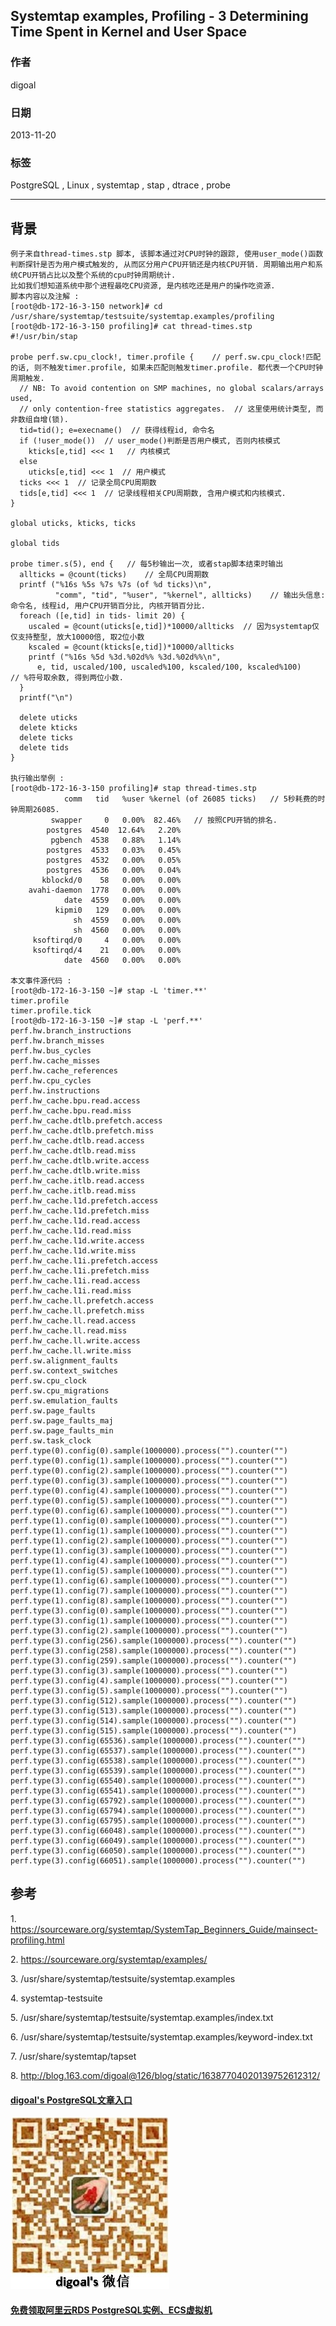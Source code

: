 ## Systemtap examples, Profiling - 3 Determining Time Spent in Kernel and User Space  
                                                                                                                                 
### 作者                                                                                                                             
digoal                                                                                                                               
                                                                                                                           
### 日期                                                                                                                                              
2013-11-20                                                                                                                      
                                                                                                                            
### 标签                                                                                                                           
PostgreSQL , Linux , systemtap , stap , dtrace , probe                                                                                                                            
                                                                                                                                                             
----                                                                                                                                     
                                                                                                                                                                         
## 背景        
```  
例子来自thread-times.stp 脚本, 该脚本通过对CPU时钟的跟踪, 使用user_mode()函数判断探针是否为用户模式触发的, 从而区分用户CPU开销还是内核CPU开销. 周期输出用户和系统CPU开销占比以及整个系统的cpu时钟周期统计.  
比如我们想知道系统中那个进程最吃CPU资源, 是内核吃还是用户的操作吃资源.  
脚本内容以及注解 :   
[root@db-172-16-3-150 network]# cd /usr/share/systemtap/testsuite/systemtap.examples/profiling  
[root@db-172-16-3-150 profiling]# cat thread-times.stp  
#!/usr/bin/stap  
  
probe perf.sw.cpu_clock!, timer.profile {    // perf.sw.cpu_clock!匹配的话, 则不触发timer.profile, 如果未匹配则触发timer.profile. 都代表一个CPU时钟周期触发.  
  // NB: To avoid contention on SMP machines, no global scalars/arrays used,  
  // only contention-free statistics aggregates.  // 这里使用统计类型, 而非数组自增(锁).   
  tid=tid(); e=execname()  // 获得线程id, 命令名  
  if (!user_mode())  // user_mode()判断是否用户模式, 否则内核模式  
    kticks[e,tid] <<< 1   // 内核模式  
  else  
    uticks[e,tid] <<< 1  // 用户模式  
  ticks <<< 1  // 记录全局CPU周期数  
  tids[e,tid] <<< 1  // 记录线程相关CPU周期数, 含用户模式和内核模式.  
}  
  
global uticks, kticks, ticks  
  
global tids  
  
probe timer.s(5), end {   // 每5秒输出一次, 或者stap脚本结束时输出  
  allticks = @count(ticks)    // 全局CPU周期数  
  printf ("%16s %5s %7s %7s (of %d ticks)\n",  
          "comm", "tid", "%user", "%kernel", allticks)    // 输出头信息: 命令名, 线程id, 用户CPU开销百分比, 内核开销百分比.   
  foreach ([e,tid] in tids- limit 20) {  
    uscaled = @count(uticks[e,tid])*10000/allticks  // 因为systemtap仅仅支持整型, 放大10000倍, 取2位小数  
    kscaled = @count(kticks[e,tid])*10000/allticks  
    printf ("%16s %5d %3d.%02d%% %3d.%02d%%\n",  
      e, tid, uscaled/100, uscaled%100, kscaled/100, kscaled%100)    // %符号取余数, 得到两位小数.  
  }  
  printf("\n")  
  
  delete uticks  
  delete kticks  
  delete ticks  
  delete tids  
}  
  
执行输出举例 :   
[root@db-172-16-3-150 profiling]# stap thread-times.stp  
            comm   tid   %user %kernel (of 26085 ticks)   // 5秒耗费的时钟周期26085.  
         swapper     0   0.00%  82.46%   // 按照CPU开销的排名.  
        postgres  4540  12.64%   2.20%  
         pgbench  4538   0.88%   1.14%  
        postgres  4533   0.03%   0.45%  
        postgres  4532   0.00%   0.05%  
        postgres  4536   0.00%   0.04%  
       kblockd/0    58   0.00%   0.00%  
    avahi-daemon  1778   0.00%   0.00%  
            date  4559   0.00%   0.00%  
          kipmi0   129   0.00%   0.00%  
              sh  4559   0.00%   0.00%  
              sh  4560   0.00%   0.00%  
     ksoftirqd/0     4   0.00%   0.00%  
     ksoftirqd/4    21   0.00%   0.00%  
            date  4560   0.00%   0.00%  
  
本文事件源代码 :   
[root@db-172-16-3-150 ~]# stap -L 'timer.**'  
timer.profile  
timer.profile.tick  
[root@db-172-16-3-150 ~]# stap -L 'perf.**'  
perf.hw.branch_instructions  
perf.hw.branch_misses  
perf.hw.bus_cycles  
perf.hw.cache_misses  
perf.hw.cache_references  
perf.hw.cpu_cycles  
perf.hw.instructions  
perf.hw_cache.bpu.read.access  
perf.hw_cache.bpu.read.miss  
perf.hw_cache.dtlb.prefetch.access  
perf.hw_cache.dtlb.prefetch.miss  
perf.hw_cache.dtlb.read.access  
perf.hw_cache.dtlb.read.miss  
perf.hw_cache.dtlb.write.access  
perf.hw_cache.dtlb.write.miss  
perf.hw_cache.itlb.read.access  
perf.hw_cache.itlb.read.miss  
perf.hw_cache.l1d.prefetch.access  
perf.hw_cache.l1d.prefetch.miss  
perf.hw_cache.l1d.read.access  
perf.hw_cache.l1d.read.miss  
perf.hw_cache.l1d.write.access  
perf.hw_cache.l1d.write.miss  
perf.hw_cache.l1i.prefetch.access  
perf.hw_cache.l1i.prefetch.miss  
perf.hw_cache.l1i.read.access  
perf.hw_cache.l1i.read.miss  
perf.hw_cache.ll.prefetch.access  
perf.hw_cache.ll.prefetch.miss  
perf.hw_cache.ll.read.access  
perf.hw_cache.ll.read.miss  
perf.hw_cache.ll.write.access  
perf.hw_cache.ll.write.miss  
perf.sw.alignment_faults  
perf.sw.context_switches  
perf.sw.cpu_clock  
perf.sw.cpu_migrations  
perf.sw.emulation_faults  
perf.sw.page_faults  
perf.sw.page_faults_maj  
perf.sw.page_faults_min  
perf.sw.task_clock  
perf.type(0).config(0).sample(1000000).process("").counter("")  
perf.type(0).config(1).sample(1000000).process("").counter("")  
perf.type(0).config(2).sample(1000000).process("").counter("")  
perf.type(0).config(3).sample(1000000).process("").counter("")  
perf.type(0).config(4).sample(1000000).process("").counter("")  
perf.type(0).config(5).sample(1000000).process("").counter("")  
perf.type(0).config(6).sample(1000000).process("").counter("")  
perf.type(1).config(0).sample(1000000).process("").counter("")  
perf.type(1).config(1).sample(1000000).process("").counter("")  
perf.type(1).config(2).sample(1000000).process("").counter("")  
perf.type(1).config(3).sample(1000000).process("").counter("")  
perf.type(1).config(4).sample(1000000).process("").counter("")  
perf.type(1).config(5).sample(1000000).process("").counter("")  
perf.type(1).config(6).sample(1000000).process("").counter("")  
perf.type(1).config(7).sample(1000000).process("").counter("")  
perf.type(1).config(8).sample(1000000).process("").counter("")  
perf.type(3).config(0).sample(1000000).process("").counter("")  
perf.type(3).config(1).sample(1000000).process("").counter("")  
perf.type(3).config(2).sample(1000000).process("").counter("")  
perf.type(3).config(256).sample(1000000).process("").counter("")  
perf.type(3).config(258).sample(1000000).process("").counter("")  
perf.type(3).config(259).sample(1000000).process("").counter("")  
perf.type(3).config(3).sample(1000000).process("").counter("")  
perf.type(3).config(4).sample(1000000).process("").counter("")  
perf.type(3).config(5).sample(1000000).process("").counter("")  
perf.type(3).config(512).sample(1000000).process("").counter("")  
perf.type(3).config(513).sample(1000000).process("").counter("")  
perf.type(3).config(514).sample(1000000).process("").counter("")  
perf.type(3).config(515).sample(1000000).process("").counter("")  
perf.type(3).config(65536).sample(1000000).process("").counter("")  
perf.type(3).config(65537).sample(1000000).process("").counter("")  
perf.type(3).config(65538).sample(1000000).process("").counter("")  
perf.type(3).config(65539).sample(1000000).process("").counter("")  
perf.type(3).config(65540).sample(1000000).process("").counter("")  
perf.type(3).config(65541).sample(1000000).process("").counter("")  
perf.type(3).config(65792).sample(1000000).process("").counter("")  
perf.type(3).config(65794).sample(1000000).process("").counter("")  
perf.type(3).config(65795).sample(1000000).process("").counter("")  
perf.type(3).config(66048).sample(1000000).process("").counter("")  
perf.type(3).config(66049).sample(1000000).process("").counter("")  
perf.type(3).config(66050).sample(1000000).process("").counter("")  
perf.type(3).config(66051).sample(1000000).process("").counter("")  
```  
  
## 参考  
1\. https://sourceware.org/systemtap/SystemTap_Beginners_Guide/mainsect-profiling.html  
  
2\. https://sourceware.org/systemtap/examples/  
  
3\. /usr/share/systemtap/testsuite/systemtap.examples  
  
4\. systemtap-testsuite  
  
5\. /usr/share/systemtap/testsuite/systemtap.examples/index.txt  
  
6\. /usr/share/systemtap/testsuite/systemtap.examples/keyword-index.txt  
  
7\. /usr/share/systemtap/tapset  
  
8\. http://blog.163.com/digoal@126/blog/static/16387704020139752612312/  
    
  
  
  
  
  
  
  
  
  
  
  
  
  
  
  
#### [digoal's PostgreSQL文章入口](https://github.com/digoal/blog/blob/master/README.md "22709685feb7cab07d30f30387f0a9ae")
  
  
![digoal's weixin](../pic/digoal_weixin.jpg "f7ad92eeba24523fd47a6e1a0e691b59")
  
  
  
  
  
  
  
  
#### [免费领取阿里云RDS PostgreSQL实例、ECS虚拟机](https://www.aliyun.com/database/postgresqlactivity "57258f76c37864c6e6d23383d05714ea")
  
